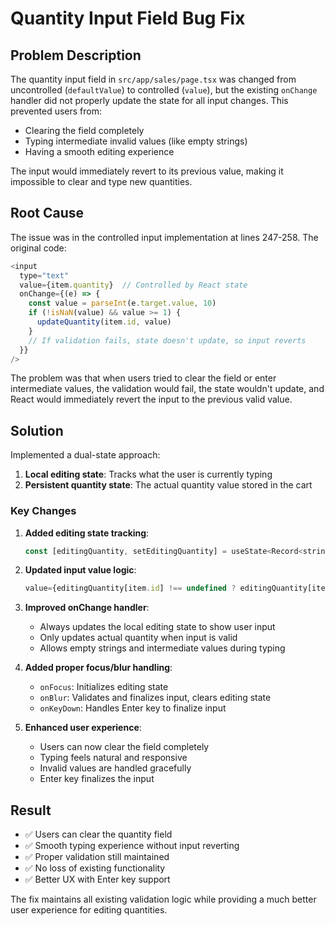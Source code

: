 # Quantity Input Field Bug Fix

## Problem Description

The quantity input field in `src/app/sales/page.tsx` was changed from uncontrolled (`defaultValue`) to controlled (`value`), but the existing `onChange` handler did not properly update the state for all input changes. This prevented users from:

- Clearing the field completely
- Typing intermediate invalid values (like empty strings)
- Having a smooth editing experience

The input would immediately revert to its previous value, making it impossible to clear and type new quantities.

## Root Cause

The issue was in the controlled input implementation at lines 247-258. The original code:

```javascript
<input
  type="text"
  value={item.quantity}  // Controlled by React state
  onChange={(e) => {
    const value = parseInt(e.target.value, 10)
    if (!isNaN(value) && value >= 1) {
      updateQuantity(item.id, value)
    }
    // If validation fails, state doesn't update, so input reverts
  }}
/>
```

The problem was that when users tried to clear the field or enter intermediate values, the validation would fail, the state wouldn't update, and React would immediately revert the input to the previous valid value.

## Solution

Implemented a dual-state approach:

1. **Local editing state**: Tracks what the user is currently typing
2. **Persistent quantity state**: The actual quantity value stored in the cart

### Key Changes

1. **Added editing state tracking**:
   ```javascript
   const [editingQuantity, setEditingQuantity] = useState<Record<string, string>>({})
   ```

2. **Updated input value logic**:
   ```javascript
   value={editingQuantity[item.id] !== undefined ? editingQuantity[item.id] : item.quantity.toString()}
   ```

3. **Improved onChange handler**:
   - Always updates the local editing state to show user input
   - Only updates actual quantity when input is valid
   - Allows empty strings and intermediate values during typing

4. **Added proper focus/blur handling**:
   - `onFocus`: Initializes editing state
   - `onBlur`: Validates and finalizes input, clears editing state
   - `onKeyDown`: Handles Enter key to finalize input

5. **Enhanced user experience**:
   - Users can now clear the field completely
   - Typing feels natural and responsive
   - Invalid values are handled gracefully
   - Enter key finalizes the input

## Result

- ✅ Users can clear the quantity field
- ✅ Smooth typing experience without input reverting
- ✅ Proper validation still maintained
- ✅ No loss of existing functionality
- ✅ Better UX with Enter key support

The fix maintains all existing validation logic while providing a much better user experience for editing quantities.